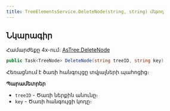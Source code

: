 ```yaml
---
title: TreeElementsService.DeleteNode(string, string) մեթոդ  
---
```


## Նկարագիր

Համարժեքը 4x-ում։ [AsTree.DeleteNode](https://armsoft.github.io/as4x-docs/HTM/ProgrGuide/Functions/ASTREE/DeleteNode.html)

```c#
public Task<TreeNode> DeleteNode(string treeID, string key)
```

Հեռացնում է ծառի հանգույցը տվյալների պահոցից։

**Պարամետրեր**

* `treeID` - Ծառի ներքին անունը։
* `key` - Ծառի հանգույցի կոդը։
